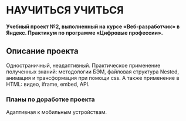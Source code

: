 # НАУЧИТЬСЯ УЧИТЬСЯ

**Учебный проект №2, выполненный на курсе «Веб-разработчик» в Яндекс. Практикум по программе «Цифровые профессии».** 

## Описание проекта
Одностраничный, неадаптивный. Практическое применение полученных знаний: методологии БЭМ, файловая структура Nested,  
анимация и трансформация при помощи css. А также применение в HTML: видео, iframe, embed, API. 

### Планы по доработке проекта
Адаптивная к мобильным устройствам. 
